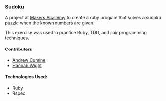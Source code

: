 ### Sudoku

A project at [Makers Academy](http://www.makersacademy.com) to create a ruby program that solves a sudoku puzzle when the known numbers are given.

This exercise was used to practice Ruby, TDD, and pair programming techniques.

#### Contributers

* [Andrew Cumine](https://github.com/ajcumine)
* [Hannah Wight](https://github.com/HannahCRW)

#### Technologies Used:

* Ruby
* Rspec